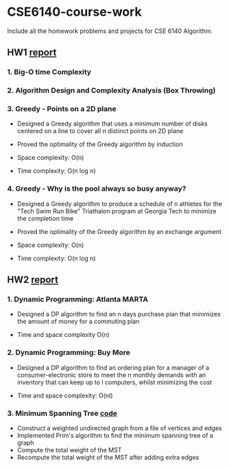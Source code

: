 # CSE6140-course-work
Include all the homework problems and projects for CSE 6140 Algorithm. 

## HW1 [report](https://github.com/sliao7/CSE6140-Algorithm-course-work/blob/master/HW1/report.pdf)
### 1. Big-O time Complexity
### 2. Algorithm Design and Complexity Analysis (Box Throwing)
### 3. Greedy - Points on a 2D plane

* Designed a Greedy algorithm that uses a minimum number of disks centered on a line to cover all n distinct points on 2D plane

* Proved the optimality of the Greedy algorithm by induction

* Space complexity: O(n)

* Time complexity: O(n log n)

### 4. Greedy - Why is the pool always so busy anyway?

* Designed a Greedy algorithm to produce a schedule of n athletes for the "Tech Swim Run Bike" Triathalon program at Georgia Tech to minimize the completion time

* Proved the optimality of the Greedy algorithm by an exchange argument

* Space complexity: O(n)

* Time complexity: O(n log n)

## HW2 [report](https://github.com/sliao7/CSE6140-Algorithm-course-work/blob/master/HW2/report.pdf)
### 1. Dynamic Programming: Atlanta MARTA
* Designed a DP algorithm to find an n days purchase plan that minimizes the amount of money for a commuting plan

* Time and space complexity O(n)

### 2. Dynamic Programming: Buy More
* Designed a DP algorithm to find an ordering plan for a manager of a consumer-electronic store to meet the n monthly demands with an inventory that can keep up to I computers, whilst minimizing the cost 

* Time and space complexity: O(nI) 

### 3. Minimum Spanning Tree [code](https://github.com/sliao7/CSE6140-Algorithm-course-work/tree/master/HW2/MST)

* Construct a weighted undirected graph from a file of vertices and edges
* Implemented Prim's algorithm to find the minimum spanning tree of a graph
* Compute the total weight of the MST
* Recompute the total weight of the MST after adding extra edges
